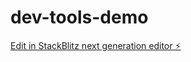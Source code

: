 # dev-tools-demo

[Edit in StackBlitz next generation editor ⚡️](https://stackblitz.com/~/github.com/zozo8/dev-tools-demo)